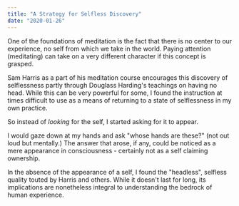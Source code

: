 ```yaml
---
title: "A Strategy for Selfless Discovery"
date: "2020-01-26"
---
```


One of the foundations of meditation is the
fact that there is no center to our experience,
no self from which we take in the world.
Paying attention (meditating) can take on a 
very different character if this concept is grasped.

Sam Harris as a
part of his meditation course encourages this
discovery of selflessness partly through Douglass
Harding's teachings on
having no head. While this can be very powerful
for some, I found the instruction at times difficult to
use as a means of returning to a state of selflessness in
my own practice.

So instead of *looking* for the self, I started asking
for it to appear.

I would gaze down at my hands
and ask "whose hands are these?" (not out loud but
mentally.) The answer that arose, if any,
could be noticed as a mere appearance in consciousness -
certainly not as a self claiming ownership.

In the absence of the appearance of a self, I found the
"headless", selfless quality touted by Harris and others.
While it doesn't last for long, its implications are
nonetheless integral to understanding the bedrock
of human experience.

